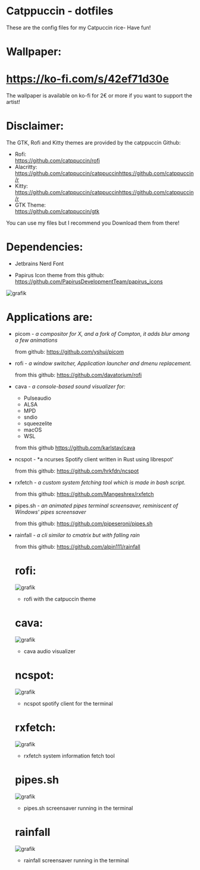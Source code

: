 # Catppuccin - dotfiles 
These are the config files for my Catpuccin rice- Have fun!
# Wallpaper: 
# https://ko-fi.com/s/42ef71d30e
The wallpaper is available on ko-fi for 2€ or more if you want to support the artist!

# Disclaimer:
  The GTK, Rofi and Kitty themes are provided by the catppuccin Github:
- Rofi:         
  https://github.com/catppuccin/rofi
- Alacritty:    
  https://github.com/catppuccin/catppuccinhttps://github.com/catppuccin/r
- Kitty:        
  https://github.com/catppuccin/catppuccinhttps://github.com/catppuccin/r
- GTK Theme:    
  https://github.com/catppuccin/gtk             

You can use my files but I recommend you Download them from there!


# Dependencies: 

- Jetbrains Nerd Font

- Papirus Icon theme
  from this github: https://github.com/PapirusDevelopmentTeam/papirus_icons

![grafik](https://user-images.githubusercontent.com/91160845/179303606-d09ae351-1632-42b0-9700-c195e4da97f4.png)

# Applications are:



- picom - *a compositor for X, and a fork of Compton, it adds blur among a few animations*
  
  from github: https://github.com/yshui/picom
  
- rofi - *a window switcher, Application launcher and dmenu replacement.*
  
  from this github: https://github.com/davatorium/rofi
  
- cava - *a console-based sound visualizer for:*
   - Pulseaudio
   - ALSA
   - MPD
   - sndio
   - squeezelite
   - macOS
   - WSL


  from this github https://github.com/karlstav/cava
  
- ncspot - *a ncurses Spotify client written in Rust using librespot'

  from this github: https://github.com/hrkfdn/ncspot
  
- rxfetch - *a custom system fetching tool which is made in bash script.*
  
  from this github: https://github.com/Mangeshrex/rxfetch
  
- pipes.sh - *an animated pipes terminal screensaver, reminiscent of Windows' pipes screensaver*
  
  from this github: https://github.com/pipeseroni/pipes.sh
  
- rainfall - *a cli similar to cmatrix but with falling rain*

  from this github: https://github.com/alpin111/rainfall
  
  # rofi:
  ![grafik](https://user-images.githubusercontent.com/91160845/179308738-a764caeb-545d-434e-8629-a14c9985510e.png)
  - rofi with the catpuccin theme
  # cava: 
  ![grafik](https://user-images.githubusercontent.com/91160845/179309062-36adcac7-f32f-43de-b805-45b6d8da0795.png)
  - cava audio visualizer
  # ncspot:
  ![grafik](https://user-images.githubusercontent.com/91160845/179309264-77f6ddfb-c25a-4690-aa63-af3b2477abb7.png)
  - ncspot spotify client for the terminal
  # rxfetch:
  ![grafik](https://user-images.githubusercontent.com/91160845/179309463-1de05e1f-a9b9-4721-aea9-2e62ccc0406f.png)
  - rxfetch system information fetch tool
  # pipes.sh
  ![grafik](https://user-images.githubusercontent.com/91160845/179310243-22aef38c-a04c-4c3a-a43c-f8f058c74cf9.png)
  - pipes.sh screensaver running in the terminal
  # rainfall
  ![grafik](https://user-images.githubusercontent.com/91160845/179310934-a3a47e8a-8760-457f-86a4-0a58ad9c5ff3.png)
  - rainfall screensaver running in the terminal




